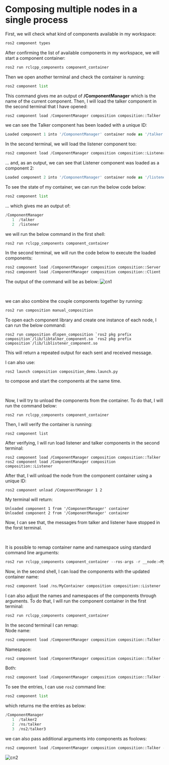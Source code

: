 # Composing multiple nodes in a single process


First, we will check what kind of components available in my workspace:
```python
ros2 component types
```
After confirming the list of available components in my workspace, we will start a component container:
```python
ros2 run rclcpp_components component_container
```
Then we open another terminal and check the container is running:
```python
ros2 component list
```
This command gives me an output of __/ComponentManager__ which is the name of the current component. Then, I will load the talker component in the second terminal that I have opened:
```python
ros2 component load /ComponentManager composition composition::Talker
```
we can see the Talker component has been loaded with a unique ID:
```python
Loaded component 1 into '/ComponentManager' container node as '/talker'
```
In the second terminal, we will load the listener component too:
```python
ros2 component load /ComponentManager composition composition::Listener
```
... and, as an output, we can see that Listener component was loaded as a component 2:
```python
Loaded component 2 into '/ComponentManager' container node as '/listener'
```
To see the state of my container, we can run the below code below:
```python
ros2 component list
```
... which gives me an output of:
```python
/ComponentManager
   1  /talker
   2  /listener
```
we will run the below command in the first shell:
```python
ros2 run rclcpp_components component_container
```
In the second terminal, we will run the code below to execute the loaded components:
```python
ros2 component load /ComponentManager composition composition::Server
ros2 component load /ComponentManager composition composition::Client
```
The output of the command will be as below:
![cn1](https://user-images.githubusercontent.com/90182787/197153535-e129e975-c6a4-497c-a0d6-cf9916d578e2.jpg)









<br/>

we can also combine the couple components together by running:
```python
ros2 run composition manual_composition
```
To open each component library and create one instance of each node, I can run the below command:
```
ros2 run composition dlopen_composition `ros2 pkg prefix composition`/lib/libtalker_component.so `ros2 pkg prefix composition`/lib/liblistener_component.so
```
This will return a repeated output for each sent and received message.
<br/>

I can also use:
```
ros2 launch composition composition_demo.launch.py
```
to compose and start the components at the same time.

<br/>

Now, I will try to unload the components from the container. To do that, I will run the command below:
```
ros2 run rclcpp_components component_container
```
Then, I will verify the container is running:
```
ros2 component list
```
After verifying, I will run load listener and talker components in the second terminal:
```
ros2 component load /ComponentManager composition composition::Talker
ros2 component load /ComponentManager composition composition::Listener
```
After that, I will unload the node from the component container using a unique ID:
```
ros2 component unload /ComponentManager 1 2
```
My terminal will return:
```
Unloaded component 1 from '/ComponentManager' container
Unloaded component 2 from '/ComponentManager' container
```
Now, I can see that, the messages from talker and listener have stopped in the forst terminal.

<br/>

It is possible to remap container name and namespace using standard command line arguments:
```python
ros2 run rclcpp_components component_container --ros-args -r __node:=MyContainer -r __ns:=/ns
```
Now, in the second shell, I can load the components with the updated container name:
```python
ros2 component load /ns/MyContainer composition composition::Listener
```
I can also adjust the names and namespaces of the components through arguments. To do that, I will run the component container in the first terminal:
```python
ros2 run rclcpp_components component_container
```
In the second terminal I can remap: <br/>
Node name:
```python
ros2 component load /ComponentManager composition composition::Talker --node-name talker2
```
Namespace:
```python
ros2 component load /ComponentManager composition composition::Talker --node-namespace /ns
```
Both:
```python
ros2 component load /ComponentManager composition composition::Talker --node-name talker3 --node-namespace /ns2
```
To see the entries, I can use ```ros2``` command line:
```python
ros2 component list
```
 which returns me the entries as below:
```python
/ComponentManager
   1  /talker2
   2  /ns/talker
   3  /ns2/talker3
```
we can also pass additional arguments into components as foolows:
```python
ros2 component load /ComponentManager composition composition::Talker -e use_intra_process_comms:=true
```


![cn2](https://user-images.githubusercontent.com/90182787/197154252-0160cde7-a08b-4d84-b255-67b8d3377b67.jpg)




